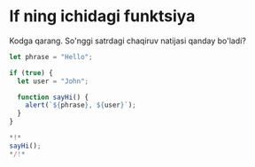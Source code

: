 # If ning ichidagi funktsiya

Kodga qarang. So'nggi satrdagi chaqiruv natijasi qanday bo'ladi?

```js run
let phrase = "Hello";

if (true) {
  let user = "John";

  function sayHi() {
    alert(`${phrase}, ${user}`);
  }
}

*!*
sayHi();
*/!*
```
